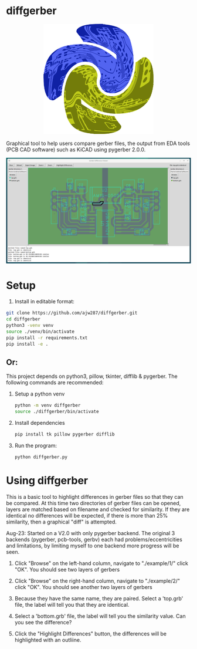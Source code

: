 # diffgerber

<p align="center">
   <img src="./docs/images/diffgerber-logo.png" alt="diffgerber logo" width="300" title="the diffgerber logo">
</p>

Graphical tool to help users compare gerber files, the output from EDA tools (PCB CAD software) such as KiCAD using pygerber 2.0.0.

![Picture of the Gerber Difftool](docs/images/GerberDifferenceViewer.png?raw=true "a diffgerber screenshot")

# Setup

1. Install in editable format:

```bash
git clone https://github.com/ajw287/diffgerber.git
cd diffgerber
python3 -venv venv
source ./venv/bin/activate
pip install -r requirements.txt
pip install -e .
```
## Or: 

This project depends on python3, pillow, tkinter, difflib & pygerber.  The following commands are recommended:

1. Setup a python venv
   ```bash
   python -m venv diffgerber
   source ./diffgerber/bin/activate
   ```
2. Install dependencies
   ```bash
   pip install tk pillow pygerber difflib
   ```
4. Run the program:
   ```bash
   python diffgerber.py
   ```

# Using diffgerber
This is a basic tool to highlight differences in gerber files so that they can be compared.  At this time two directories of gerber files can be opened, layers are matched based on filename and checked for similarity.  If they are identical no differences will be expected, if there is more than 25% similarity, then a graphical "diff" is attempted.

Aug-23:  Started on a V2.0 with only pygerber backend.  The original 3 backends (pygerber, pcb-tools, gerbv) each had problems/eccentricities and limitations, by limiting myself to one backend more progress will be seen.

1. Click "Browse" on the left-hand column, navigate to "./example/1/" click "OK".  You should see two layers of gerbers

2. Click "Browse" on the right-hand column, navigate to "./example/2/" click "OK".  You should see another two layers of gerbers

3. Because they have the same name, they are paired.  Select a 'top.grb' file, the label will tell you that they are identical.

4. Select a 'bottom.grb' file, the label will tell you the similarity value.  Can you see the difference?

5. Click the "Highlight Differences" button, the differences will be highlighted with an outliine.
